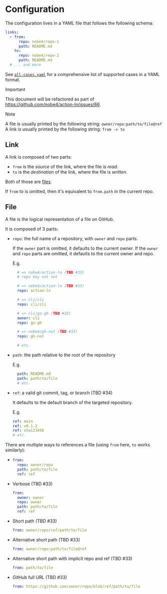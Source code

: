 # Configuration

The configuration lives in a YAML file that follows the following schema:

```yaml
links:
  - from:
      repo: nobe4/repo-1
      path: README.md
    to:
      repo: nobe4/repo-2
      path: README.md
  # ... and more
```

See [`all-cases.yaml`](../internal/config/all-cases.yaml) for a comprehensive
list of supported cases in a YAML format.

> [!IMPORTANT]
> This document will be refactored as part of
> https://github.com/nobe4/action-ln/issues/66.

> [!NOTE]
> A file is usually printed by the following string:
> `owner/repo:path/to/file@ref`
> A link is usually printed by the following string:
> `from -> to`

## Link

A link is composed of two parts:
- `from` is the _source_ of the link, where the file is _read_.
- `to` is the _destination_ of the link, where the file is _written_.

Both of those are [files](#file).

If `from` to is omitted, then it's equivalent to `from.path` in the current
repo.

## File

A file is the logical representation of a file on GitHub.

It is composed of 3 parts:

- `repo`: the full name of a repository, with `owner` and `repo` parts.

    If the `owner` part is omitted, it defaults to the current owner.
    If the `owner` and `repo` parts are omitted, it defaults to the current
    owner and repo.

    E.g.

    ```yaml
      # => nobe4/action-ln (TBD #33)
      # repo key not set

      # => nobe4/action-ln (TBD #33)
      repo: action-ln

      # => cli/cli
      repo: cli/cli

      # => cli/go-gh (TBD #33)
      owner: cli
      repo: go-gh

      # => nobe4/gh-not (TBD #33)
      repo: gh-not

      # etc.
    ```

- `path`: the path relative to the root of the repository

    E.g.

    ```yaml
      path: README.md
      path: path/to/file
      # etc.
    ```

- `ref`: a valid git commit, tag, or branch (TBD #34)

    It defaults to the default branch of the targeted repository.

    E.g.

    ```yaml
    ref: main
    ref: v0.1.2
    ref: sha123456
    # etc.
    ```

There are multiple ways to references a file (using `from` here, `to` works
similarly):

-
  ```yaml
  from:
    repo: owner/repo
    path: path/to/file
    ref: ref
  ```

- Verbose (TBD #33)
  ```yaml
  from:
    owner: owner
    repo: owner
    path: path/to/file
    ref: ref
  ```

- Short path (TBD #33)
  ```yaml
  from: owner/repo/ref/path/to/file
  ```

- Alternative short path (TBD #33)
  ```yaml
  from: owner/repo:path/to/file@ref
  ```

- Alternative short path with implicit repo and ref (TBD #33)
  ```yaml
  from: path/to/file
  ```

- GitHub full URL (TBD #33)
  ```yaml
  from: https://github.com/owner/repo/blob/ref/path/to/file
  ```
